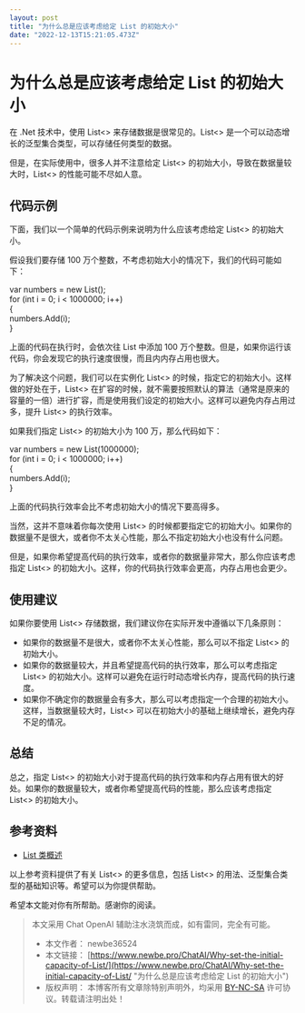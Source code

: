 ```yaml
---
layout: post
title: "为什么总是应该考虑给定 List 的初始大小"
date: "2022-12-13T15:21:05.473Z"
---
```

为什么总是应该考虑给定 List 的初始大小
======================

在 .Net 技术中，使用 List<> 来存储数据是很常见的。List<> 是一个可以动态增长的泛型集合类型，可以存储任何类型的数据。

但是，在实际使用中，很多人并不注意给定 List<> 的初始大小，导致在数据量较大时，List<> 的性能可能不尽如人意。

代码示例
----

下面，我们以一个简单的代码示例来说明为什么应该考虑给定 List<> 的初始大小。

假设我们要存储 100 万个整数，不考虑初始大小的情况下，我们的代码可能如下：

var numbers = new List<int>();  
for (int i = 0; i < 1000000; i++)  
{  
    numbers.Add(i);  
}

上面的代码在执行时，会依次往 List 中添加 100 万个整数。但是，如果你运行该代码，你会发现它的执行速度很慢，而且内内存占用也很大。

为了解决这个问题，我们可以在实例化 List<> 的时候，指定它的初始大小。这样做的好处在于，List<> 在扩容的时候，就不需要按照默认的算法（通常是原来的容量的一倍）进行扩容，而是使用我们设定的初始大小。这样可以避免内存占用过多，提升 List<> 的执行效率。

如果我们指定 List<> 的初始大小为 100 万，那么代码如下：

var numbers = new List<int>(1000000);  
for (int i = 0; i < 1000000; i++)  
{  
    numbers.Add(i);  
}

上面的代码执行效率会比不考虑初始大小的情况下要高得多。

当然，这并不意味着你每次使用 List<> 的时候都要指定它的初始大小。如果你的数据量不是很大，或者你不太关心性能，那么不指定初始大小也没有什么问题。

但是，如果你希望提高代码的执行效率，或者你的数据量非常大，那么你应该考虑指定 List<> 的初始大小。这样，你的代码执行效率会更高，内存占用也会更少。

使用建议
----

如果你要使用 List<> 存储数据，我们建议你在实际开发中遵循以下几条原则：

*   如果你的数据量不是很大，或者你不太关心性能，那么可以不指定 List<> 的初始大小。
*   如果你的数据量较大，并且希望提高代码的执行效率，那么可以考虑指定 List<> 的初始大小。这样可以避免在运行时动态增长内存，提高代码的执行速度。
*   如果你不确定你的数据量会有多大，那么可以考虑指定一个合理的初始大小。这样，当数据量较大时，List<> 可以在初始大小的基础上继续增长，避免内存不足的情况。

总结
--

总之，指定 List<> 的初始大小对于提高代码的执行效率和内存占用有很大的好处。如果你的数据量较大，或者你希望提高代码的性能，那么应该考虑指定 List<> 的初始大小。

参考资料
----

*   [List 类概述](https://learn.microsoft.com/dotnet/api/system.collections.generic.list-1?view=net-7.0&WT.mc_id=DX-MVP-5003606)

以上参考资料提供了有关 List<> 的更多信息，包括 List<> 的用法、泛型集合类型的基础知识等。希望可以为你提供帮助。

希望本文能对你有所帮助。感谢你的阅读。

> 本文采用 Chat OpenAI 辅助注水浇筑而成，如有雷同，完全有可能。
> 
> *   本文作者： newbe36524
> *   本文链接： [https://www.newbe.pro/ChatAI/Why-set-the-initial-capacity-of-List/](https://www.newbe.pro/ChatAI/Why-set-the-initial-capacity-of-List/ "为什么总是应该考虑给定 List 的初始大小")
> *   版权声明： 本博客所有文章除特别声明外，均采用 [BY-NC-SA](https://creativecommons.org/licenses/by-nc-sa/4.0/) 许可协议。转载请注明出处！